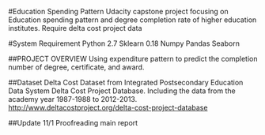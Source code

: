 #Education Spending Pattern
Udacity capstone project focusing on Education spending pattern and degree completion rate of higher education institutes.
Require delta cost project data

#System Requirement
Python 2.7
Sklearn 0.18
Numpy
Pandas
Seaborn



##PROJECT OVERVIEW
Using expenditure pattern to predict the completion number of degree, certificate, and award.

##Dataset
Delta Cost Dataset from Integrated Postsecondary Education Data System Delta Cost Project Database.
Including the data from the academy year 1987-1988 to 2012-2013. 
http://www.deltacostproject.org/delta-cost-project-database

##Update
11/1 Proofreading main report
